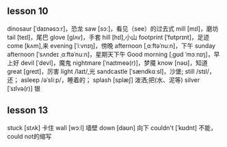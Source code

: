 
## lesson 10

dinosaur  [ˈdaɪnəsɔːr]，恐龙 
saw [sɔː]，看见（see）的过去式
mill  [mɪl]，磨坊
tail  [teɪl]，尾巴 
glove  [ɡlʌv]，手套
hill  [hɪl],小山
footprint  [ˈfʊtprɪnt]，足迹
come [kʌm],来
evening [ˈiːvnɪŋ]，傍晚
afternoon [ˌɑːftəˈnuːn]，下午
sunday afternoon [ˈsʌndeɪ ˌɑːftəˈnuːn]，星期天下午
Good morning [ˌɡʊd ˈmɔːnɪŋ]，早上好
devil [ˈdevl]，魔鬼
nightmare [ˈnaɪtmeə(r)]，梦魇
know [nəʊ]，知道
great [ɡreɪt]，厉害
light /laɪt/,光
sandcastle [ˈsændkɑːsl]，沙堡;
still /stɪl/，还；
asleep /əˈsliːp/，睡着的；
splash  [splæʃ] 泼洒;把(水、泥等)
silver  [ˈsɪlvə(r)] 银

## lesson  13

stuck [stʌk] 卡住
wall [wɔːl] 墙壁
down [daʊn] 向下
couldn't [ˈkʊdnt] 不能， could not的缩写